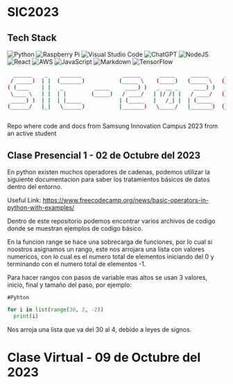 # SIC2023

## Tech Stack
![Python](https://img.shields.io/badge/python-3670A0?style=for-the-badge&logo=python&logoColor=ffdd54)
![Raspberry Pi](https://img.shields.io/badge/-RaspberryPi-C51A4A?style=for-the-badge&logo=Raspberry-Pi)
![Visual Studio Code](https://img.shields.io/badge/Visual%20Studio%20Code-0078d7.svg?style=for-the-badge&logo=visual-studio-code&logoColor=white)
![ChatGPT](https://img.shields.io/badge/chatGPT-74aa9c?style=for-the-badge&logo=openai&logoColor=white)
![NodeJS](https://img.shields.io/badge/node.js-6DA55F?style=for-the-badge&logo=node.js&logoColor=white)
![React](https://img.shields.io/badge/react-%2320232a.svg?style=for-the-badge&logo=react&logoColor=%2361DAFB)
![AWS](https://img.shields.io/badge/AWS-%23FF9900.svg?style=for-the-badge&logo=amazon-aws&logoColor=white)
![JavaScript](https://img.shields.io/badge/javascript-%23323330.svg?style=for-the-badge&logo=javascript&logoColor=%23F7DF1E)
![Markdown](https://img.shields.io/badge/markdown-%23000000.svg?style=for-the-badge&logo=markdown&logoColor=white)
![TensorFlow](https://img.shields.io/badge/TensorFlow-%23FF6F00.svg?style=for-the-badge&logo=TensorFlow&logoColor=white)

```bash
  ______    _    _______             ______      _____     ______     ______
 / _____)  | |  (_______)           (_____ \    (_____)   (_____ \   (_____ \
( (____    | |   _          _____     ____) )   _  __ _     ____) )   _____) )
 \____ \   | |  | |        (_____)   / ____/   | |/ /| |   / ____/   (_____ (
 _____) )  | |  | |_____            | (_____   |   /_| |  | (_____    _____) )
(______/   |_|   \______)           |_______)   \_____/   |_______)  (______/



```



Repo where code and docs from Samsung Innovation Campus 2023 from an active student

## Clase Presencial 1 - 02 de Octubre del 2023

En python existen muchos operadores de cadenas, podemos utilizar la siguiente documentacion para saber los tratamientos básicos de datos dentro del entorno.

Useful Link: https://www.freecodecamp.org/news/basic-operators-in-python-with-examples/

Dentro de este repositorio podemos encontrar varios archivos de codigo donde se muestran ejemplos de codigo básico.

En la funcion range se hace una sobrecarga de funciones, por lo cual si noostros asignamos un rango, este nos arrojara una lista con valores numericos, con lo cual es el numero total de elementos iniciando del 0 y terminando con el numero total de elementos -1.

Para hacer rangos con pasos de variable mas altos se usan 3 valores, inicio, final y tamaño del paso, por ejemplo: 

`#Pyhton`
```python
for i in list(range(30, 2, -2))
  print(i)
```

Nos arroja una lista que va del 30 al 4, debido a leyes de signos.

# Clase Virtual - 09 de Octubre del 2023

